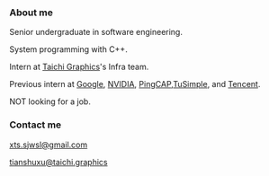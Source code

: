 ### About me

Senior undergraduate in software engineering.

System programming with C++.

Intern at [Taichi Graphics](https://github.com/taichi-dev)'s Infra team.

Previous intern at [Google](https://github.com/google), [NVIDIA](https://github.com/NVIDIA), [PingCAP](https://github.com/PingCAP),[TuSimple](https://github.com/TuSimple), and [Tencent](https://github.com/Tencent).

NOT looking for a job.

### Contact me

xts.sjwsl@gmail.com

tianshuxu@taichi.graphics
